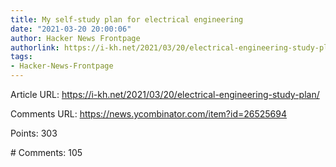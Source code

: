 ```yaml
---
title: My self-study plan for electrical engineering
date: "2021-03-20 20:00:06"
author: Hacker News Frontpage
authorlink: https://i-kh.net/2021/03/20/electrical-engineering-study-plan/
tags:
- Hacker-News-Frontpage
---
```


<p>Article URL: <a href="https://i-kh.net/2021/03/20/electrical-engineering-study-plan/">https://i-kh.net/2021/03/20/electrical-engineering-study-plan/</a></p>
<p>Comments URL: <a href="https://news.ycombinator.com/item?id=26525694">https://news.ycombinator.com/item?id=26525694</a></p>
<p>Points: 303</p>
<p># Comments: 105</p>
